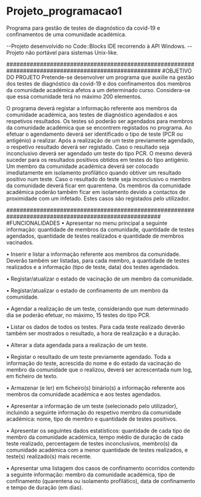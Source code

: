 # Projeto_programacao1
Programa para gestão de testes de diagnóstico da covid-19 e confinamentos de uma comunidade académica.

--Projeto desenvolvido no Code::Blocks IDE recorrendo à API Windows.
--Projeto não portável para sistemas Unix-like.

######################################################################################################
#OBJETIVO DO PROJETO
Pretende-se desenvolver um programa que auxilie na gestão dos testes de diagnóstico
da covid-19 e dos confinamentos dos membros da comunidade académica afetos a um
determinado curso. Considera-se que essa comunidade terá no máximo 200 elementos.

O programa deverá registar a informação referente aos membros da comunidade
académica, aos testes de diagnóstico agendados e aos respetivos resultados.
Os testes só poderão ser agendados para membros da comunidade académica que se
encontrem registados no programa. Ao efetuar o agendamento deverá ser identificado o
tipo de teste (PCR ou antigénio) a realizar.
Após a realização de um teste previamente agendado, o respetivo resultado deverá ser
registado. Caso o resultado seja inconclusivo deverá ser agendado um teste do tipo PCR.
O mesmo deverá suceder para os resultados positivos obtidos em testes do tipo antigénio.
Um membro da comunidade académica deverá ser colocado imediatamente em
isolamento profilático quando obtiver um resultado positivo num teste. Caso o resultado
do teste seja inconclusivo o membro da comunidade deverá ficar em quarentena.
Os membros da comunidade académica poderão também ficar em isolamento devido a
contactos de proximidade com um infetado. Estes casos são registados pelo utilizador.

######################################################################################################
#FUNCIONALIDADES
• Apresentar no menu principal a seguinte informação: quantidade de membros
da comunidade, quantidade de testes agendados, quantidade de testes
realizados e quantidade de membros vacinados.

• Inserir e listar a informação referente aos membros da comunidade.
Deverão também ser listadas, para cada membro, a quantidade de testes
realizados e a informação (tipo de teste, data) dos testes agendados.

• Registar/atualizar o estado de vacinação de um membro da comunidade.

• Registar/atualizar o estado de confinamento de um membro da comunidade.

• Agendar a realização de um teste, considerando que num determinado dia se
poderão efetuar, no máximo, 15 testes do tipo PCR.

• Listar os dados de todos os testes. Para cada teste realizado deverão
também ser mostrados o resultado, a hora de realização e a duração.

• Alterar a data agendada para a realização de um teste.

• Registar o resultado de um teste previamente agendado.
Toda a informação do teste, acrescida do nome e do estado da vacinação do
membro da comunidade que o realizou, deverá ser acrescentada num log, em
ficheiro de texto.

• Armazenar (e ler) em ficheiro(s) binário(s) a informação referente aos
membros da comunidade académica e aos testes agendados.

• Apresentar a informação de um teste (selecionado pelo utilizador),
incluindo a seguinte informação do respetivo membro da comunidade
académica: nome, tipo de membro e quantidade de testes positivos.

• Apresentar os seguintes dados estatísticos: quantidade de cada tipo de
membro da comunidade académica, tempo médio de duração de cada teste
realizado, percentagem de testes inconclusivos, membro(s) da comunidade
académica com a menor quantidade de testes realizados, e teste(s)
realizado(s) mais recente.

• Apresentar uma listagem dos casos de confinamento ocorridos contendo a
seguinte informação: membro da comunidade académica, tipo de confinamento
(quarentena ou isolamento profilático), data de confinamento e tempo de
duração (em dias).
